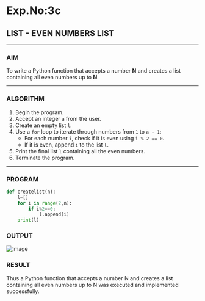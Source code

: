 # Exp.No:3c
## LIST - EVEN NUMBERS LIST

---

### AIM  
To write a Python function that accepts a number **N** and creates a list containing all even numbers up to **N**.

---

### ALGORITHM

1. Begin the program.  
2. Accept an integer `a` from the user.  
3. Create an empty list `l`.  
4. Use a `for` loop to iterate through numbers from `1` to `a - 1`:  
   - For each number `i`, check if it is even using `i % 2 == 0`.  
   - If it is even, append `i` to the list `l`.  
5. Print the final list `l` containing all the even numbers.  
6. Terminate the program.

---

### PROGRAM

```python
def createlist(n):
    l=[]
    for i in range(2,n):
        if i%2==0:
            l.append(i)
    print(l)
```

### OUTPUT

![image](https://github.com/user-attachments/assets/6be365a8-8bf8-4551-a681-a424544e83bc)

### RESULT
Thus a Python function that accepts a number N and creates a list containing all even numbers up to N was executed and implemented successfully.
